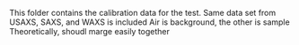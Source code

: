 This folder contains the calibration data for the test.
Same data set from USAXS, SAXS, and WAXS is included
Air is background, the other is sample
Theoretically, shoudl marge easily together